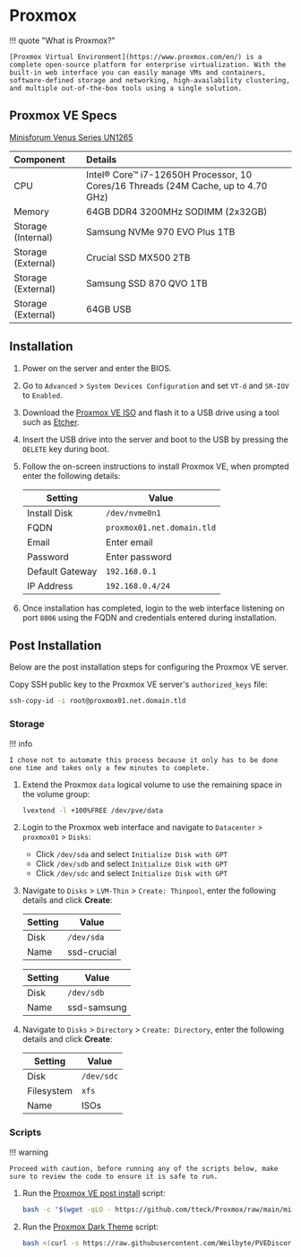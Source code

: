 # Proxmox

!!! quote "What is Proxmox?"

    [Proxmox Virtual Environment](https://www.proxmox.com/en/) is a complete open-source platform for enterprise virtualization. With the built-in web interface you can easily manage VMs and containers, software-defined storage and networking, high-availability clustering, and multiple out-of-the-box tools using a single solution.

## Proxmox VE Specs

[Minisforum Venus Series UN1265](https://store.minisforum.uk/collections/intel/products/un1265)

| Component          | Details                                                                           |
| :----------------- | :-------------------------------------------------------------------------------- |
| CPU                | Intel® Core™ i7-12650H Processor, 10 Cores/16 Threads (24M Cache, up to 4.70 GHz) |
| Memory             | 64GB DDR4 3200MHz SODIMM (2x32GB)                                                 |
| Storage (Internal) | Samsung NVMe 970 EVO Plus 1TB                                                     |
| Storage (External) | Crucial SSD MX500 2TB                                                             |
| Storage (External) | Samsung SSD 870 QVO 1TB                                                           |
| Storage (External) | 64GB USB                                                                          |

## Installation

1. Power on the server and enter the BIOS.

2. Go to `Advanced` > `System Devices Configuration` and set `VT-d` and `SR-IOV` to `Enabled`.

3. Download the [Proxmox VE ISO](https://www.proxmox.com/en/downloads/proxmox-virtual-environment/iso) and flash it to a USB drive using a tool such as [Etcher](https://etcher.balena.io/).

4. Insert the USB drive into the server and boot to the USB by pressing the `DELETE` key during boot.

5. Follow the on-screen instructions to install Proxmox VE, when prompted enter the following details:

      | Setting         | Value                      |
      | --------------- | -------------------------- |
      | Install Disk    | `/dev/nvme0n1`             |
      | FQDN            | `proxmox01.net.domain.tld` |
      | Email           | Enter email                |
      | Password        | Enter password             |
      | Default Gateway | `192.168.0.1`              |
      | IP Address      | `192.168.0.4/24`           |

6. Once installation has completed, login to the web interface listening on port `8006` using the FQDN and credentials entered during installation.

## Post Installation

Below are the post installation steps for configuring the Proxmox VE server.

Copy SSH public key to the Proxmox VE server's `authorized_keys` file:

```bash
ssh-copy-id -i root@proxmox01.net.domain.tld
```

### Storage

!!! info

    I chose not to automate this process because it only has to be done one time and takes only a few minutes to complete.

1. Extend the Proxmox `data` logical volume to use the remaining space in the volume group:

    ```bash
    lvextend -l +100%FREE /dev/pve/data
    ```

2. Login to the Proxmox web interface and navigate to `Datacenter` > `proxmox01` > `Disks`:

    - Click `/dev/sda` and select `Initialize Disk with GPT`
    - Click `/dev/sdb` and select `Initialize Disk with GPT`
    - Click `/dev/sdc` and select `Initialize Disk with GPT`

3. Navigate to `Disks` > `LVM-Thin` > `Create: Thinpool`, enter the following details and click **Create**:

      | Setting | Value       |
      | ------- | ----------- |
      | Disk    | `/dev/sda`  |
      | Name    | ssd-crucial |

      | Setting | Value       |
      | ------- | ----------- |
      | Disk    | `/dev/sdb`  |
      | Name    | ssd-samsung |

4. Navigate to `Disks` > `Directory` > `Create: Directory`, enter the following details and click **Create**:

      | Setting    | Value      |
      | ---------- | ---------- |
      | Disk       | `/dev/sdc` |
      | Filesystem | `xfs`      |
      | Name       | ISOs       |

### Scripts

!!! warning

    Proceed with caution, before running any of the scripts below, make sure to review the code to ensure it is safe to run.

1. Run the [Proxmox VE post install](https://github.com/tteck/Proxmox) script:

    ```bash
    bash -c "$(wget -qLO - https://github.com/tteck/Proxmox/raw/main/misc/post-pve-install.sh)"
    ```

2. Run the [Proxmox Dark Theme](https://github.com/Weilbyte/PVEDiscordDark) script:

    ```bash
    bash <(curl -s https://raw.githubusercontent.com/Weilbyte/PVEDiscordDark/master/PVEDiscordDark.sh ) install
    ```
